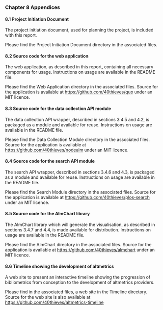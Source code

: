 ### Chapter 8 Appendices

#### 8.1 Project Initiation Document

The project initiation document, used for planning the project, is included with this report.

Please find the Project Initiation Document directory in the associated files.

#### 8.2 Source code for the web application

The web application, as described in this report, containing all necessary components for usage. Instructions on usage are available in the README file.

Please find the Web Application directory in the associated files. Source for the application is available at https://github.com/40thieves/quo under an MIT licence.

#### 8.3 Source code for the data collection API module

The data collection API wrapper, described in sections 3.4.5 and 4.2, is packaged as a module and available for reuse. Instructions on usage are available in the README file.

Please find the Data Collection Module directory in the associated files. Source for the application is available at https://github.com/40thieves/nodealm under an MIT licence.

#### 8.4 Source code for the search API module

The search API wrapper, described in sections 3.4.6 and 4.3, is packaged as a module and available for reuse. Instructions on usage are available in the README file.

Please find the Search Module directory in the associated files. Source for the application is available at https://github.com/40thieves/plos-search under an MIT licence.

#### 8.5 Source code for the AlmChart library

The AlmChart library which will generate the visualisation, as described in sections 3.4.7 and 4.4, is made available for distribution. Instructions on usage are available in the README file.

Please find the AlmChart directory in the associated files. Source for the application is available at https://github.com/40thieves/almchart under an MIT licence.

#### 8.6 Timeline showing the development of altmetrics

A web site to present an interactive timeline showing the progression of bibliometrics from conception to the development of altmetrics providers.

Please find in the associated files, a web site in the Timeline directory. Source for the web site is also available at https://github.com/40thieves/altmetrics-timeline

